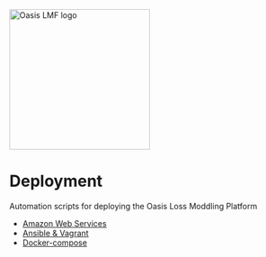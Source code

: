 <img src="https://oasislmf.org/packages/oasis_theme_package/themes/oasis_theme/assets/src/oasis-lmf-colour.png" alt="Oasis LMF logo" width="250"/>

# Deployment

Automation scripts for deploying the Oasis Loss Moddling Platform

* [Amazon Web Services](amazon-web-services/README.md)
* [Ansible & Vagrant](ansible/README.md)
* [Docker-compose](https://github.com/OasisLMF/OasisEvaluation)

<!--- 

* Google Cloud Platform
* Kubernetes (Cluster Deployment)
* Microsoft Azure
--->
